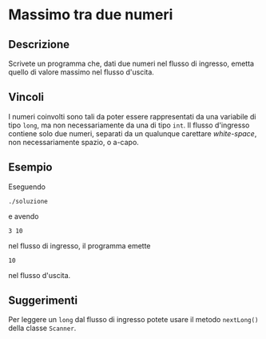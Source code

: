 Massimo tra due numeri
======================

Descrizione
-----------

Scrivete un programma che, dati due numeri nel flusso di ingresso, emetta quello
di valore massimo nel flusso d'uscita.


Vincoli
-------

I numeri coinvolti sono tali da poter essere rappresentati da una variabile di
tipo `long`, ma non necessariamente da una di tipo `int`. Il flusso d'ingresso
contiene solo due numeri, separati da un qualunque carettare *white-space*, non
necessariamente spazio, o a-capo.


Esempio
-------

Eseguendo

    ./soluzione

e avendo

    3 10

nel flusso di ingresso, il programma emette

    10

nel flusso d'uscita.


Suggerimenti
------------

Per leggere un `long` dal flusso di ingresso potete usare il metodo `nextLong()`
della classe `Scanner`.
